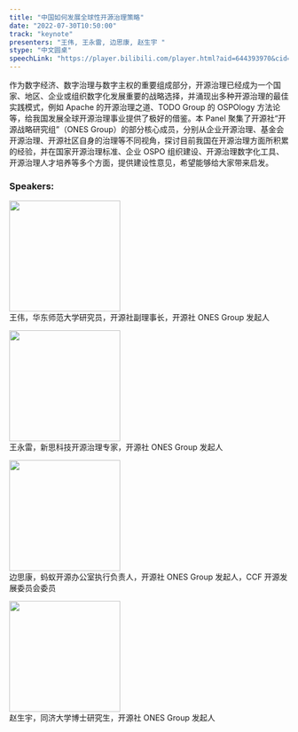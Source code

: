 ```yaml
---
title: "中国如何发展全球性开源治理策略"
date: "2022-07-30T10:50:00" 
track: "keynote"
presenters: "王伟, 王永雷, 边思康, 赵生宇 "
stype: "中文圆桌"
speechLink: "https://player.bilibili.com/player.html?aid=644393970&cid=801306989&page=1"
---
```

作为数字经济、数字治理与数字主权的重要组成部分，开源治理已经成为一个国家、地区、企业或组织数字化发展重要的战略选择，并涌现出多种开源治理的最佳实践模式，例如 Apache 的开源治理之道、TODO Group 的 OSPOlogy 方法论等，给我国发展全球开源治理事业提供了极好的借鉴。本 Panel 聚集了开源社“开源战略研究组”（ONES Group）的部分核心成员，分别从企业开源治理、基金会开源治理、开源社区自身的治理等不同视角，探讨目前我国在开源治理方面所积累的经验，并在国家开源治理标准、企业 OSPO 组织建设、开源治理数字化工具、开源治理人才培养等多个方面，提供建设性意见，希望能够给大家带来启发。

### Speakers: 
<img src="images/speaker/2010.png" width="200" /><br>
王伟，华东师范大学研究员，开源社副理事长，开源社 ONES Group 发起人

<img src="images/speaker/2010_1.png" width="200" /><br>
王永雷，新思科技开源治理专家，开源社 ONES Group 发起人

<img src="images/speaker/2010_2.png" width="200" /><br>
边思康，蚂蚁开源办公室执行负责人，开源社 ONES Group 发起人，CCF 开源发展委员会委员

<img src="images/speaker/2010_3.png" width="200" /><br>
赵生宇，同济大学博士研究生，开源社 ONES Group 发起人